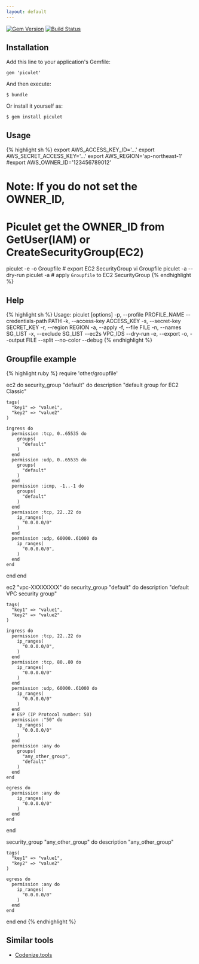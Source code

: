 ```yaml
---
layout: default
---
```


[![Gem Version](https://badge.fury.io/rb/piculet.svg)](http://badge.fury.io/rb/piculet)
[![Build Status](https://travis-ci.org/winebarrel/piculet.svg?branch=master)](https://travis-ci.org/winebarrel/piculet)

## Installation

Add this line to your application's Gemfile:

    gem 'piculet'

And then execute:

    $ bundle

Or install it yourself as:

    $ gem install piculet

## Usage

{% highlight sh %}
export AWS_ACCESS_KEY_ID='...'
export AWS_SECRET_ACCESS_KEY='...'
export AWS_REGION='ap-northeast-1'
#export AWS_OWNER_ID='123456789012'
# Note: If you do not set the OWNER_ID,
#       Piculet get the OWNER_ID from GetUser(IAM) or CreateSecurityGroup(EC2)
piculet -e -o Groupfile  # export EC2 SecurityGroup
vi Groupfile
piculet -a --dry-run
piculet -a               # apply `Groupfile` to EC2 SecurityGroup
{% endhighlight %}

## Help
{% highlight sh %}
Usage: piculet [options]
    -p, --profile PROFILE_NAME
        --credentials-path PATH
    -k, --access-key ACCESS_KEY
    -s, --secret-key SECRET_KEY
    -r, --region REGION
    -a, --apply
    -f, --file FILE
    -n, --names SG_LIST
    -x, --exclude SG_LIST
        --ec2s VPC_IDS
        --dry-run
    -e, --export
    -o, --output FILE
        --split
        --no-color
        --debug
{% endhighlight %}

## Groupfile example

{% highlight ruby %}
require 'other/groupfile'

ec2 do
  security_group "default" do
    description "default group for EC2 Classic"

    tags(
      "key1" => "value1",
      "key2" => "value2"
    )

    ingress do
      permission :tcp, 0..65535 do
        groups(
          "default"
        )
      end
      permission :udp, 0..65535 do
        groups(
          "default"
        )
      end
      permission :icmp, -1..-1 do
        groups(
          "default"
        )
      end
      permission :tcp, 22..22 do
        ip_ranges(
          "0.0.0.0/0"
        )
      end
      permission :udp, 60000..61000 do
        ip_ranges(
          "0.0.0.0/0",
        )
      end
    end
  end
end

ec2 "vpc-XXXXXXXX" do
  security_group "default" do
    description "default VPC security group"

    tags(
      "key1" => "value1",
      "key2" => "value2"
    )

    ingress do
      permission :tcp, 22..22 do
        ip_ranges(
          "0.0.0.0/0",
        )
      end
      permission :tcp, 80..80 do
        ip_ranges(
          "0.0.0.0/0"
        )
      end
      permission :udp, 60000..61000 do
        ip_ranges(
          "0.0.0.0/0"
        )
      end
      # ESP (IP Protocol number: 50)
      permission :"50" do
        ip_ranges(
          "0.0.0.0/0"
        )
      end
      permission :any do
        groups(
          "any_other_group",
          "default"
        )
      end
    end

    egress do
      permission :any do
        ip_ranges(
          "0.0.0.0/0"
        )
      end
    end
  end

  security_group "any_other_group" do
    description "any_other_group"

    tags(
      "key1" => "value1",
      "key2" => "value2"
    )

    egress do
      permission :any do
        ip_ranges(
          "0.0.0.0/0"
        )
      end
    end
  end
end
{% endhighlight %}

## Similar tools
* [Codenize.tools](http://codenize.tools/)
